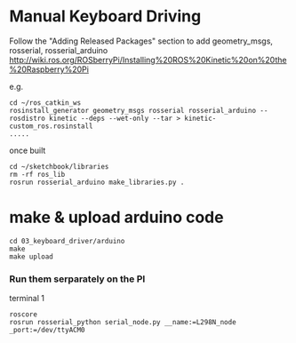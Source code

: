 # Manual Keyboard Driving

Follow the "Adding Released Packages" section to add geometry_msgs, rosserial, rosserial_arduino
http://wiki.ros.org/ROSberryPi/Installing%20ROS%20Kinetic%20on%20the%20Raspberry%20Pi

e.g.
```
cd ~/ros_catkin_ws
rosinstall_generator geometry_msgs rosserial rosserial_arduino --rosdistro kinetic --deps --wet-only --tar > kinetic-custom_ros.rosinstall
.....
```

once built
```
cd ~/sketchbook/libraries
rm -rf ros_lib
rosrun rosserial_arduino make_libraries.py .
```

# make & upload arduino code
```
cd 03_keyboard_driver/arduino
make
make upload
```

### Run them serparately on the PI
terminal 1
```
roscore
rosrun rosserial_python serial_node.py __name:=L298N_node _port:=/dev/ttyACM0
```
